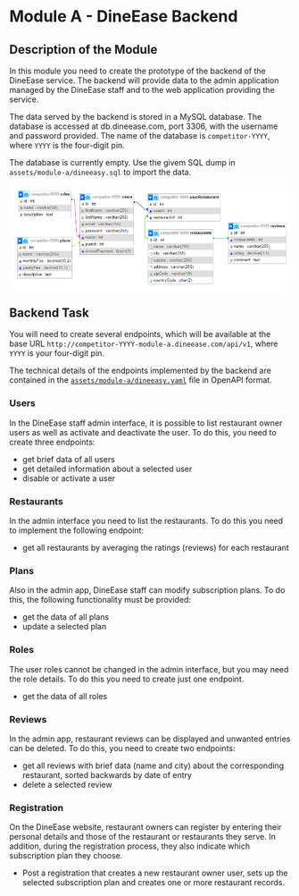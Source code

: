 # Module A - DineEase Backend

## Description of the Module
In this module you need to create the prototype of the backend of the DineEase service. The backend will provide data to the admin application managed by the DineEase staff and to the web application providing the service.

The data served by the backend is stored in a MySQL database. The database is accessed at db.dineease.com, port 3306, with the username and password provided.  The name of the database is `competitor-YYYY`, where `YYYY` is the four-digit pin.

The database is currently empty. Use the givem SQL dump in `assets/module-a/dineeasy.sql` to import the data.

![DineEase](assets/images/db-diagram.png)

## Backend Task

You will need to create several endpoints, which will be available at the base URL `http://competitor-YYYY-module-a.dineease.com/api/v1`,  where `YYYY` is your four-digit pin.

The technical details of the endpoints implemented by the backend are contained in the [`assets/module-a/dineeasy.yaml`](assets/module-a/dineeasy.yaml) file in OpenAPI format. 

### Users

In the DineEase staff admin interface, it is possible to list restaurant owner users as well as activate and deactivate the user.
To do this, you need to create three endpoints:

- get brief data of all users 
- get detailed information about a selected user
- disable or activate a user

### Restaurants

In the admin interface you need to list the restaurants. To do this you need to implement the following endpoint:

- get all restaurants by averaging the ratings (reviews) for each restaurant

### Plans

Also in the admin app, DineEase staff can modify subscription plans. To do this, the following functionality must be provided:

- get the data of all plans
- update a selected plan

### Roles

The user roles cannot be changed in the admin interface, but you may need the role details. To do this you need to create just one endpoint.

- get the data of all roles

### Reviews

In the admin app, restaurant reviews can be displayed and unwanted entries can be deleted. To do this, you need to create two endpoints:

- get all reviews with brief data (name and city) about the corresponding restaurant, sorted backwards by date of entry
- delete a selected review

### Registration

On the DineEase website, restaurant owners can register by entering their personal details and those of the restaurant or restaurants they serve. In addition, during the registration process, they also indicate which subscription plan they choose.

- Post a registration that creates a new restaurant owner user, sets up the selected subscription plan and creates one or more restaurant records.


